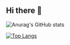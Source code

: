 ## Hi there 👋

<!--
**dralee/dralee** is a ✨ _special_ ✨ repository because its `README.md` (this file) appears on your GitHub profile.

Here are some ideas to get you started:

- 🔭 I’m currently working on ...
- 🌱 I’m currently learning ...
- 👯 I’m looking to collaborate on ...
- 🤔 I’m looking for help with ...
- 💬 Ask me about ...
- 📫 How to reach me: ...
- 😄 Pronouns: ...
- ⚡ Fun fact: ...
-->
![Anurag's GitHub stats](https://github-readme-stats.vercel.app/api?username=dralee&show_icons=true&theme=radical)

[![Top Langs](https://github-readme-stats.vercel.app/api/top-langs/?username=dralee&layout=pie)](https://github.com/anuraghazra/github-readme-stats)
